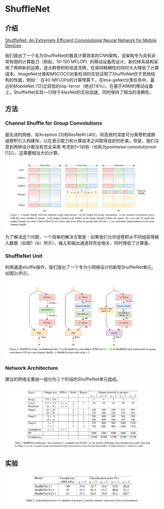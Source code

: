 # ShuffleNet

## 介绍

[ShuffleNet: An Extremely Efficient Convolutional Neural Network for Mobile Devices](https://arxiv.org/pdf/1707.01083.pdf)

我们提出了一个名为ShuffleNet的极其计算效率的CNN架构，该架构专为具有非常有限的计算能力（例如，10-150 MFLOP）的移动设备而设计。新的体系结构采用了两种新的运算，逐点群卷积和信道洗牌，在保持精确性的同时大大降低了计算成本。ImageNet分类和MSCOCO对象检测的实验证明了ShuffleNet优于其他结构的性能，例如： 在40-MFLOPs的计算预算下，在Ima-geNet分类任务中，最近的MobileNet \[12\]比较低的top-1error（绝对7.8％）。在基于ARM的移动设备上，ShuffleNet实现〜13倍于AlexNet的实际加速，同时保持了相当的准确性。

## 方法

### Channel Shuffle for Group Convolutions

最先进的网络，如Xception \[3\]和ResNeXt \[40\]，将高效的深度可分离卷积或群组卷积引入构建块，以在表示能力和计算成本之间取得良好的折衷。但是，我们注意到两种设计都没有完全采用 考虑到1×1对称（也称为pointwise convolutionsin \[12\]），这需要相当大的计算。

![](../../.gitbook/assets/image%20%2854%29.png)

为了解决这个问题，一个简单的解决方案是：如果我们允许组卷积从不同组获得输入数据（如图1（b）所示），输入和输出通道将完全相关，同时降低了计算量。

### ShuffleNet Unit

利用通道shuffle操作，我们提出了一个专为小网络设计的新型ShuffleNet单元，如图2c所示。

![](../../.gitbook/assets/image%20%2821%29.png)

### Network Architecture

建议的网络主要由一组分为三个阶段的ShuffleNet单元组成。

![](../../.gitbook/assets/image%20%28208%29.png)

## 实验

![](../../.gitbook/assets/image%20%28159%29.png)


